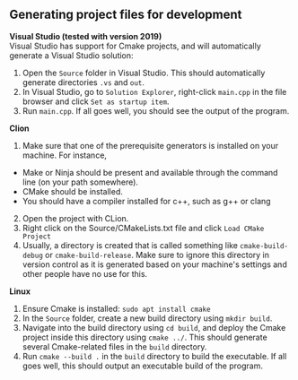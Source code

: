 ## Generating project files for development
**Visual Studio (tested with version 2019)**  
Visual Studio has support for Cmake projects, and will automatically generate a Visual Studio solution:  
1. Open the `Source` folder in Visual Studio. This should automatically generate directories `.vs` and `out`.
2. In Visual Studio, go to `Solution Explorer`, right-click `main.cpp` in the file browser and click `Set as startup item`.
3. Run `main.cpp`. If all goes well, you should see the output of the program.  

**Clion**  
1. Make sure that one of the prerequisite generators is installed on your machine. For instance,
- Make or Ninja should be present and available through the command line (on your path somewhere).
- CMake should be installed.
- You should have a compiler installed for c++, such as g++ or clang
2. Open the project with CLion.
3. Right click on the Source/CMakeLists.txt file and click `Load CMake Project`
4. Usually, a directory is created that is called something like `cmake-build-debug` or `cmake-build-release`. Make sure to ignore this directory in version control as it is generated based on your machine's settings and other people have no use for this.

**Linux**  
1. Ensure Cmake is installed: `sudo apt install cmake`
2. In the `Source` folder, create a new build directory using `mkdir build`.
3. Navigate into the build directory using `cd build`, and deploy the Cmake project inside this directory using `cmake ../`. This should generate several Cmake-related files in the `build` directory.
4. Run `cmake --build .` in the `build` directory to build the executable. If all goes well, this should output an executable build of the program.
